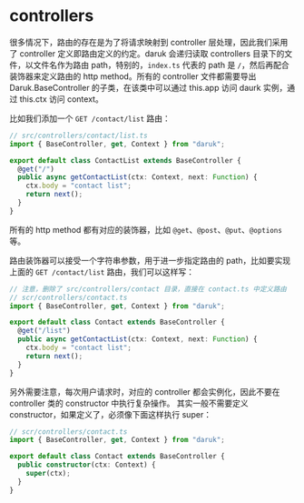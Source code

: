 # controllers

很多情况下，路由的存在是为了将请求映射到 controller 层处理，因此我们采用了 controller 定义即路由定义的约定。daruk 会递归读取 controllers 目录下的文件，以文件名作为路由 path，特别的，`index.ts` 代表的 path 是 `/`，然后再配合装饰器来定义路由的 http method。所有的 controller 文件都需要导出 Daruk.BaseController 的子类，在该类中可以通过 this.app 访问 daurk 实例，通过 this.ctx 访问 context。

比如我们添加一个 `GET /contact/list` 路由：

```typescript
// src/controllers/contact/list.ts
import { BaseController, get, Context } from "daruk";

export default class ContactList extends BaseController {
  @get("/")
  public async getContactList(ctx: Context, next: Function) {
    ctx.body = "contact list";
    return next();
  }
}
```

所有的 http method 都有对应的装饰器，比如 `@get`、`@post`、`@put`、`@options` 等。

路由装饰器可以接受一个字符串参数，用于进一步指定路由的 path，比如要实现上面的 `GET /contact/list` 路由，我们可以这样写：

```typescript
// 注意，删除了 src/controllers/contact 目录，直接在 contact.ts 中定义路由
// scr/controllers/contact.ts
import { BaseController, get, Context } from "daruk";

export default class Contact extends BaseController {
  @get("/list")
  public async getContactList(ctx: Context, next: Function) {
    ctx.body = "contact list";
    return next();
  }
}
```

另外需要注意，每次用户请求时，对应的 controller 都会实例化，因此不要在 controller 类的 constructor 中执行复杂操作。 其实一般不需要定义 constructor，如果定义了，必须像下面这样执行 super：

```typescript
// scr/controllers/contact.ts
import { BaseController, get, Context } from "daruk";

export default class Contact extends BaseController {
  public constructor(ctx: Context) {
    super(ctx);
  }
}
```
